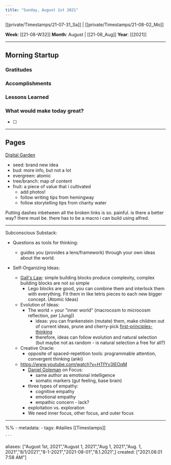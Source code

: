 ```yaml
---
title: "Sunday, August 1st 2021"
---
```

[[private/Timestamps/21-07-31_Sa]] | [[private/Timestamps/21-08-02_Mo]] 

**Week**: [[21-08-W32]]
**Month**: August | [[21-08_Aug]]
**Year**: [[2021]]

----
## Morning Startup

### Gratitudes

### Accomplishments

### Lessons Learned

### What would make today great?
- [ ]  

----
## Pages

[Digital Garden](digital-garden.md)
- seed: brand new idea
- bud: more info, but not a lot
- evergreen: atomic
- tree/branch: map of content
- fruit: a piece of value that i cultivated
	- add photos!
	- follow writing tips from hemingway
	- follow storytelling tips from charity water

Putting dashes inbetween all the broken links is so. painful. is there a better way? there must be. there has to be a macro i can build using alfred.

---
Subconscious Substack: 
- Questions as tools for thinking:
	- guides you (provides a lens/framework) through your own ideas about the world.

- Self-Organizing Ideas: 
	- [Gall's Law](galls-law.md): simple building blocks produce complexity, complex building blocks are not so simple
		- Lego blocks are good, you can combine them and interlock them with everything. Fit them in like tetris pieces to each new bigger concept. (Atomic Ideas)
	- Evolution of Ideas:
		- The world = your "inner world" (macrocosm to microcosm reflection, per [Jung])
			- ideas: you can frankenstein (mutate) them, make children out of current ideas, prune and cherry-pick [first-principles-thinking](first-principles-thinking.md)
			- therefore, ideas can follow evolution and natural selection (but maybe not as random - is natural selection a free for all?)
	- Creative Oracle:
		- opposite of spaced-repetition tools: programmable attention, convergent thinking (anki)
	- https://www.youtube.com/watch?v=HTfYv3IEOqM
		- [Daniel Goleman](daniel-goleman.md) on Focus:
			- same author as emotional intelligence
			- somatic markers (gut feeling, base brain)
		- three types of empathy:
			- cognitive empathy
			- emotional empathy
			- empathic concern - lack?
		- exploitation vs. exploration
		- We need inner focus, other focus, and outer focus
----
%% - metadata:
	- tags: #dailies [[Timestamps]] 


	```
aliases: ["August 1st, 2021","August 1, 2021","Aug 1, 2021","Aug. 1, 2021","8/1/2021","8-1-2021","2021-08-01","8.1.2021",]
created: ["2021.08.01 7:58 AM"]
```